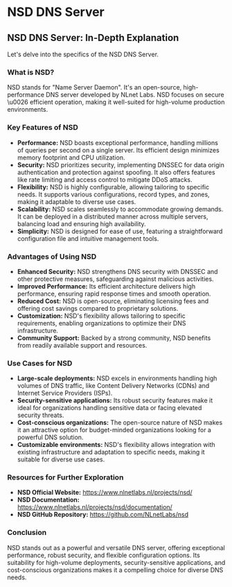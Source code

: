 # NSD DNS Server
## NSD DNS Server: In-Depth Explanation

Let's delve into the specifics of the NSD DNS Server.

### What is NSD?

NSD stands for \"Name Server Daemon\". It's an open-source, high-performance DNS server developed by NLnet Labs. NSD focuses on secure \u0026 efficient operation, making it well-suited for high-volume production environments.

### Key Features of NSD

* **Performance:** NSD boasts exceptional performance, handling millions of queries per second on a single server. Its efficient design minimizes memory footprint and CPU utilization.
* **Security:** NSD prioritizes security, implementing DNSSEC for data origin authentication and protection against spoofing. It also offers features like rate limiting and access control to mitigate DDoS attacks.
* **Flexibility:** NSD is highly configurable, allowing tailoring to specific needs. It supports various configurations, record types, and zones, making it adaptable to diverse use cases.
* **Scalability:** NSD scales seamlessly to accommodate growing demands. It can be deployed in a distributed manner across multiple servers, balancing load and ensuring high availability.
* **Simplicity:** NSD is designed for ease of use, featuring a straightforward configuration file and intuitive management tools.

### Advantages of Using NSD

* **Enhanced Security:** NSD strengthens DNS security with DNSSEC and other protective measures, safeguarding against malicious activities.
* **Improved Performance:** Its efficient architecture delivers high performance, ensuring rapid response times and smooth operation.
* **Reduced Cost:** NSD is open-source, eliminating licensing fees and offering cost savings compared to proprietary solutions.
* **Customization:** NSD's flexibility allows tailoring to specific requirements, enabling organizations to optimize their DNS infrastructure.
* **Community Support:** Backed by a strong community, NSD benefits from readily available support and resources.

### Use Cases for NSD

* **Large-scale deployments:** NSD excels in environments handling high volumes of DNS traffic, like Content Delivery Networks (CDNs) and Internet Service Providers (ISPs).
* **Security-sensitive applications:** Its robust security features make it ideal for organizations handling sensitive data or facing elevated security threats.
* **Cost-conscious organizations:** The open-source nature of NSD makes it an attractive option for budget-minded organizations looking for a powerful DNS solution.
* **Customizable environments:** NSD's flexibility allows integration with existing infrastructure and adaptation to specific needs, making it suitable for diverse use cases.

### Resources for Further Exploration

* **NSD Official Website:** https://www.nlnetlabs.nl/projects/nsd/
* **NSD Documentation:** https://www.nlnetlabs.nl/projects/nsd/documentation/
* **NSD GitHub Repository:** https://github.com/NLnetLabs/nsd

### Conclusion

NSD stands out as a powerful and versatile DNS server, offering exceptional performance, robust security, and flexible configuration options. Its suitability for high-volume deployments, security-sensitive applications, and cost-conscious organizations makes it a compelling choice for diverse DNS needs.
